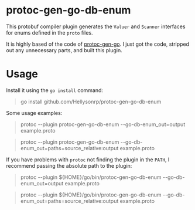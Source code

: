 # protoc-gen-go-db-enum

This protobuf compiler plugin generates the `Valuer` and `Scanner` interfaces for enums defined in the `proto` files.

It is highly based of the code of [protoc-gen-go](https://github.com/protocolbuffers/protobuf-go/tree/b92717ecb630d4a4824b372bf98c729d87311a4d/cmd/protoc-gen-go).
I just got the code, stripped out any unnecessary parts, and built this plugin.

# Usage

Install it using the `go install` command:
> go install github.com/Hellysonrp/protoc-gen-go-db-enum

Some usage examples:
> protoc --plugin protoc-gen-go-db-enum --go-db-enum_out=output example.proto

> protoc --plugin protoc-gen-go-db-enum --go-db-enum_out=paths=source_relative:output example.proto

If you have problems with `protoc` not finding the plugin in the `PATH`, I recommend passing the absolute path to the plugin:
> protoc --plugin ${HOME}/go/bin/protoc-gen-go-db-enum --go-db-enum_out=output example.proto

> protoc --plugin ${HOME}/go/bin/protoc-gen-go-db-enum --go-db-enum_out=paths=source_relative:output example.proto
